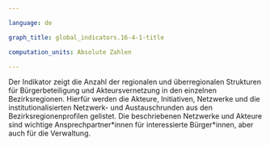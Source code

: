 ```yaml
---

language: de   

graph_title: global_indicators.16-4-1-title

computation_units: Absolute Zahlen 

---
```


Der Indikator zeigt die Anzahl der regionalen und überregionalen  Strukturen für Bürgerbeteiligung und Akteursvernetzung in den einzelnen Bezirksregionen. 
Hierfür werden die Akteure, Initiativen, Netzwerke und die institutionalisierten Netzwerk- und Austauschrunden aus den Bezirksregionenprofilen gelistet.
Die beschriebenen Netzwerke und Akteure sind wichtige Ansprechpartner\*innen für interessierte Bürger\*innen, aber auch für die Verwaltung.
